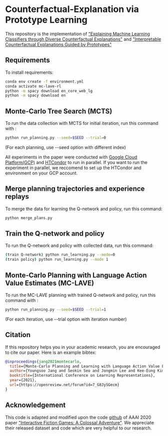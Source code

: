 # Counterfactual-Explanation via Prototype Learning

This repository is the implementation of ["Explaining Machine Learning Classifiers through Diverse Counterfactual Explanations"](https://dl.acm.org/doi/pdf/10.1145/3351095.3372850) and ["Interpretable Counterfactual Explanations Guided by Prototypes"](https://arxiv.org/pdf/1907.02584.pdf)

## Requirements

To install requirements:
```sh
conda env create -f environment.yml
conda activate mc-lave-rl
python -m spacy download en_core_web_lg
python -m spacy download en
```

## Monte-Carlo Tree Search (MCTS)
To run the data collection with MCTS for initial iteration, run this command with :
```sh
python run_planning.py --seed=$SEED --trial=0
```
(For each planning, use --seed option with different index)

All experiments in the paper were conducted with [Google Cloud Platform(GCP)](https://cloud.google.com/) and [HTCondor](https://research.cs.wisc.edu/htcondor/) to run in parallel. If you want to run the experiment in parallel, we reccomend to set up the HTCondor and environment on your GCP account.

## Merge planning trajectories and experience replays
To merge the data for learning the Q-network and policy, run this command: 
```sh
python merge_plans.py
```

## Train the Q-network and policy
To run the Q-network and policy with collected data, run this command:
```sh
(train Q-network) python run_learning.py --mode=0
(train policy) python run_learning.py --mode 1
```

## Monte-Carlo Planning with Language Action Value Estimates (MC-LAVE)
To run the MC-LAVE planning with trained Q-network and policy, run this command with :
```sh
python run_planning.py --seed=$SEED --trial=1
```
(For each iteration, use --trial option with iteration number)

## Citation
If this repository helps you in your academic research, you are encouraged to cite our paper. Here is an example bibtex:
```bibtex
@inproceedings{jang2021montecarlo,
  title={Monte-Carlo Planning and Learning with Language Action Value Estimates},
  author={Youngsoo Jang and Seokin Seo and Jongmin Lee and Kee-Eung Kim},
  booktitle={International Conference on Learning Representations},
  year={2021},
  url={https://openreview.net/forum?id=7_G8JySGecm}
}
```
## Acknowledgement
This code is adapted and modified upon the code [github](https://github.com/microsoft/jericho) of AAAI 2020 paper ["Interactive Fiction Games: A Colossal Adventure"](https://arxiv.org/pdf/1909.05398.pdf). We appreciate their released dataset and code which are very helpful to our research.
